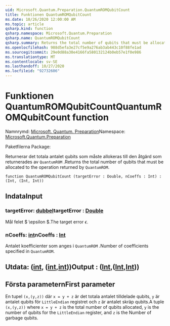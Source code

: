 ```yaml
---
uid: Microsoft.Quantum.Preparation.QuantumROMQubitCount
title: Funktionen QuantumROMQubitCount
ms.date: 10/26/2020 12:00:00 AM
ms.topic: article
qsharp.kind: function
qsharp.namespace: Microsoft.Quantum.Preparation
qsharp.name: QuantumROMQubitCount
qsharp.summary: Returns the total number of qubits that must be allocated to the operation returned by `QuantumROM`.
ms.openlocfilehash: 988d5efa3e27cf5e9a276ab3ab443c10f88fe1ad
ms.sourcegitcommit: 29e0d88a30e4166fa580132124b0eb57e1f0e986
ms.translationtype: MT
ms.contentlocale: sv-SE
ms.lasthandoff: 10/27/2020
ms.locfileid: "92732606"
---
```

# <a name="quantumromqubitcount-function"></a><span data-ttu-id="152ed-102">Funktionen QuantumROMQubitCount</span><span class="sxs-lookup"><span data-stu-id="152ed-102">QuantumROMQubitCount function</span></span>

<span data-ttu-id="152ed-103">Namnrymd: [Microsoft. Quantum. Preparation](xref:Microsoft.Quantum.Preparation)</span><span class="sxs-lookup"><span data-stu-id="152ed-103">Namespace: [Microsoft.Quantum.Preparation](xref:Microsoft.Quantum.Preparation)</span></span>

<span data-ttu-id="152ed-104">Paketfilerna [](https://nuget.org/packages/)</span><span class="sxs-lookup"><span data-stu-id="152ed-104">Package: [](https://nuget.org/packages/)</span></span>


<span data-ttu-id="152ed-105">Returnerar det totala antalet qubits som måste allokeras till den åtgärd som returnerades av `QuantumROM` .</span><span class="sxs-lookup"><span data-stu-id="152ed-105">Returns the total number of qubits that must be allocated to the operation returned by `QuantumROM`.</span></span>

```qsharp
function QuantumROMQubitCount (targetError : Double, nCoeffs : Int) : (Int, (Int, Int))
```


## <a name="input"></a><span data-ttu-id="152ed-106">Indata</span><span class="sxs-lookup"><span data-stu-id="152ed-106">Input</span></span>

### <a name="targeterror--double"></a><span data-ttu-id="152ed-107">targetError: [dubbel](xref:microsoft.quantum.lang-ref.double)</span><span class="sxs-lookup"><span data-stu-id="152ed-107">targetError : [Double](xref:microsoft.quantum.lang-ref.double)</span></span>

<span data-ttu-id="152ed-108">Mål felet $ \epsilon $.</span><span class="sxs-lookup"><span data-stu-id="152ed-108">The target error $\epsilon$.</span></span>


### <a name="ncoeffs--int"></a><span data-ttu-id="152ed-109">nCoeffs: [int](xref:microsoft.quantum.lang-ref.int)</span><span class="sxs-lookup"><span data-stu-id="152ed-109">nCoeffs : [Int](xref:microsoft.quantum.lang-ref.int)</span></span>

<span data-ttu-id="152ed-110">Antalet koefficienter som anges i `QuantumROM` .</span><span class="sxs-lookup"><span data-stu-id="152ed-110">Number of coefficients specified in `QuantumROM`.</span></span>



## <a name="output--intintint"></a><span data-ttu-id="152ed-111">Utdata: ([int](xref:microsoft.quantum.lang-ref.int), ([int](xref:microsoft.quantum.lang-ref.int),[int](xref:microsoft.quantum.lang-ref.int)))</span><span class="sxs-lookup"><span data-stu-id="152ed-111">Output : ([Int](xref:microsoft.quantum.lang-ref.int),([Int](xref:microsoft.quantum.lang-ref.int),[Int](xref:microsoft.quantum.lang-ref.int)))</span></span>

## <a name="first-parameter"></a><span data-ttu-id="152ed-112">Första parametern</span><span class="sxs-lookup"><span data-stu-id="152ed-112">First parameter</span></span>

<span data-ttu-id="152ed-113">En tupel `(x,(y,z))` där `x = y + z` är det totala antalet tilldelade qubits, `y` är antalet qubits för `LittleEndian` registret och `z` är antalet skräp qubits.</span><span class="sxs-lookup"><span data-stu-id="152ed-113">A tuple `(x,(y,z))` where `x = y + z` is the total number of qubits allocated, `y` is the number of qubits for the `LittleEndian` register, and `z` is the Number of garbage qubits.</span></span>